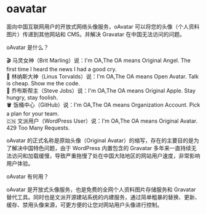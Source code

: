 # oavatar
面向中国互联网用户的开放式网络头像服务，oAvatar 可以将您的头像（个人资料图片）传递到其他网站和 CMS。并解决 Gravatar 在中国无法访问的问题。

oAvatar 是什么？ 

🎬 马灵女神（Brit Marling）说：I'm OA,The OA means Original Angel. The first time I heard the news I had a good cry.<br/>
🐧 林纳斯大神（Linus Torvalds）说：I'm OA,The OA means Open Avatar. Talk is cheap. Show me the code.<br/>
🍎 乔布斯帮主（Steve Jobs）说：I'm OA,The OA means Original Apple. Stay hungry, stay foolish.<br/>
🪣 饭桶中心（GitHub）说：I'm OA,The OA means Organization Account. Pick a plan for your team.<br/>
🇨🇳 文派用户（WordPress User）说：I'm OA,The OA means Original Avatar. 429 Too Many Requests.<br/>

oAvatar 的正式名称是原始头像（Original Avatar）的缩写，存在的主要目的是为了解决中国特色问题，由于 WordPress 内置包含的 Gravatar 多年来一直持续无法访问和加载缓慢，导致严重拖慢了处在中国大陆地区的网站用户速度，非常影响用户体验。

oAvatar 有何用？ 

oAvatar 是开放式头像服务，也是免费的全网个人资料图片存储服务和 Gravatar 替代工具。同时也是文派开源建站系统的内建服务，通过简单粗暴的替换、更新、缓存、禁用头像来源，可更方便的让您对网站用户头像进行控制。
